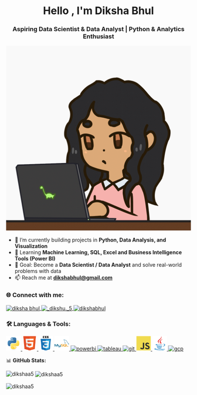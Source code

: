 <h1 align="center">Hello , I'm Diksha Bhul</h1>
<h3 align="center">Aspiring Data Scientist & Data Analyst | Python & Analytics Enthusiast </h3>


<p align="left"> <img src="https://github.com/dikshaa5/dikshaa5/blob/main/git.gif " alt="dikshaa5" /> </p>

- 🔭 I’m currently building projects in **Python, Data Analysis, and Visualization**  
- 🌱 Learning **Machine Learning, SQL, Excel and Business Intelligence Tools (Power BI)**  
- 🎯 Goal: Become a **Data Scientist / Data Analyst** and solve real-world problems with data  
- 📫 Reach me at **dikshabhul@gmail.com**

<h3 align="left">🌐 Connect with me:</h3>
<p align="left">
<a href="https://linkedin.com/in/diksha bhul" target="blank">
  <img align="center" src="https://raw.githubusercontent.com/rahuldkjain/github-profile-readme-generator/master/src/images/icons/Social/linked-in-alt.svg" alt="diksha bhul" height="30" width="40" />
</a>
<a href="https://instagram.com/_dikshu._5" target="blank">
  <img align="center" src="https://raw.githubusercontent.com/rahuldkjain/github-profile-readme-generator/master/src/images/icons/Social/instagram.svg" alt="_dikshu._5" height="30" width="40" />
</a>
<a href="https://www.leetcode.com/dikshabhul" target="blank">
  <img align="center" src="https://raw.githubusercontent.com/rahuldkjain/github-profile-readme-generator/master/src/images/icons/Social/leet-code.svg" alt="dikshabhul" height="30" width="40" />
</a>
</p>



<h3 align="left">🛠 Languages & Tools:</h3>
<p align="left">
  <a href="https://www.python.org" target="_blank">
    <img src="https://raw.githubusercontent.com/devicons/devicon/master/icons/python/python-original.svg" alt="python" width="40" height="40"/>
  </a>
  <a href="https://www.w3.org/html/" target="_blank">
    <img src="https://raw.githubusercontent.com/devicons/devicon/master/icons/html5/html5-original.svg" alt="html5" width="40" height="40"/>
  </a>
  <a href="https://www.w3.org/Style/CSS/" target="_blank">
    <img src="https://raw.githubusercontent.com/devicons/devicon/master/icons/css3/css3-original-wordmark.svg" alt="css3" width="40" height="40"/>
  </a>
  <a href="https://www.mysql.com/" target="_blank">
    <img src="https://raw.githubusercontent.com/devicons/devicon/master/icons/mysql/mysql-original-wordmark.svg" alt="mysql" width="40" height="40"/>
  </a>
  <a href="https://powerbi.microsoft.com/" target="_blank">
    <img src="https://upload.wikimedia.org/wikipedia/commons/c/cf/New_Power_BI_Logo.svg" alt="powerbi" width="40" height="40"/>
  </a>
  <a href="https://www.tableau.com/" target="_blank">
    <img src="https://cdn.worldvectorlogo.com/logos/tableau-software.svg" alt="tableau" width="40" height="40"/>
  </a>
  <a href="https://git-scm.com/" target="_blank">
    <img src="https://www.vectorlogo.zone/logos/git-scm/git-scm-icon.svg" alt="git" width="40" height="40"/>
  </a>
  <a href="https://developer.mozilla.org/en-US/docs/Web/JavaScript" target="_blank">
    <img src="https://raw.githubusercontent.com/devicons/devicon/master/icons/javascript/javascript-original.svg" alt="javascript" width="40" height="40"/>
  </a>
  <a href="https://www.java.com" target="_blank">
    <img src="https://raw.githubusercontent.com/devicons/devicon/master/icons/java/java-original.svg" alt="java" width="40" height="40"/>
  </a>
  <a href="https://cloud.google.com" target="_blank">
    <img src="https://www.vectorlogo.zone/logos/google_cloud/google_cloud-icon.svg" alt="gcp" width="40" height="40"/>
  </a>
</p>




📊 **GitHub Stats:**

<p><img align="left" src="https://github-readme-stats.vercel.app/api/top-langs?username=dikshaa5&show_icons=true&locale=en&layout=compact" alt="dikshaa5" /></p>

<p>&nbsp;<img align="center" src="https://github-readme-stats.vercel.app/api?username=dikshaa5&show_icons=true&locale=en" alt="dikshaa5" /></p>

<p><img align="center" src="https://github-readme-streak-stats.herokuapp.com/?user=dikshaa5&" alt="dikshaa5" /></p>
